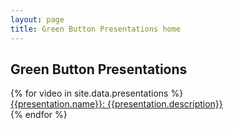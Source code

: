 ```yaml
---
layout: page
title: Green Button Presentations home
---
```


<h2>Green Button Presentations</h2>
<dl>
{% for video in site.data.presentations %}

<dt>
    <a href="{{presentation.pdf}}" >{{presentation.name}}: {{presentation.description}} </a>
</dt>
{% endfor %}
</dl>